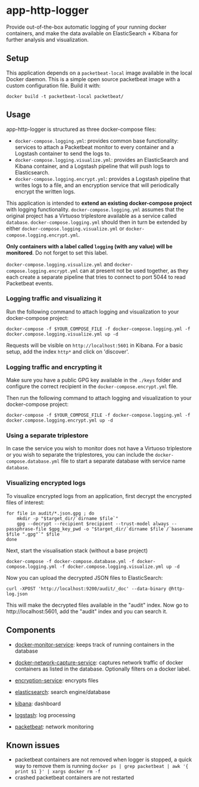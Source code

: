 # app-http-logger
Provide out-of-the-box automatic logging of your running docker containers, and make the data available on ElasticSearch + Kibana for further analysis and visualization.

## Setup

This application depends on a `packetbeat-local` image available in the local Docker daemon. This is a simple open source packetbeat image with a custom configuration file. Build it with:

```
docker build -t packetbeat-local packetbeat/
```

## Usage 
app-http-logger is structured as three docker-compose files:
* `docker-compose.logging.yml`: provides common base functionality: services to attach a Packetbeat monitor to every container and a Logstash container to send the logs to.
* `docker-compose.logging.visualize.yml`: provides an ElasticSearch and Kibana container, and a Logstash pipeline that will push logs to Elasticsearch.
* `docker-compose.logging.encrypt.yml`: provides a Logstash pipeline that writes logs to a file, and an encryption service that will periodically encrypt the written logs.

This application is intended to **extend an existing docker-compose project** with logging functionality. `docker-compose.logging.yml` assumes that the original project has a Virtuoso triplestore available as a service called `database`. `docker-compose.logging.yml` should then in turn be extended by either `docker-compose.logging.visualize.yml` or `docker-compose.logging.encrypt.yml`.

**Only containers with a label called `logging` (with any value) will be monitored**. Do not forget to set this label.

`docker-compose.logging.visualize.yml` and `docker-compose.logging.encrypt.yml` can at present not be used together, as they each create a separate pipeline that tries to connect to port 5044 to read Packetbeat events.

### Logging traffic and visualizing it
Run the following command to attach logging and visualization to your docker-compose project:
```
docker-compose -f $YOUR_COMPOSE_FILE -f docker-compose.logging.yml -f docker.compose.logging.visualize.yml up -d
```

Requests will be visible on `http://localhost:5601` in Kibana. For a basic setup, add the index `http*` and click on 'discover'.

### Logging traffic and encrypting it

Make sure you have a public GPG key available in the `./keys` folder and configure the correct recipient in the `docker-compose.encrypt.yml` file.

Then run the following command to attach logging and visualization to your docker-compose project:
```
docker-compose -f $YOUR_COMPOSE_FILE -f docker-compose.logging.yml -f docker.compose.logging.encrypt.yml up -d
```

### Using a separate triplestore
In case the service you wish to monitor does not have a Virtuoso triplestore or you wish to separate the triplestores, you can include the `docker-compose.database.yml` file to start a separate database with service name `database`.

### Visualizing encrypted logs
To visualize encrypted logs from an application, first decrypt the encrypted files of interest:
```
for file in audit/*.json.gpg ; do
    mkdir -p "$target_dir/`dirname $file`"
    gpg --decrypt --recipient $recipient --trust-model always --passphrase-file $gpg_key_pwd -o "$target_dir/`dirname $file`/`basename $file ".gpg"`" $file
done
```

Next, start the visualisation stack (without a base project)
```
docker-compose -f docker-compose.database.yml -f docker-compose.logging.yml -f docker.compose.logging.visualize.yml up -d
```
Now you can upload the decrypted JSON files to ElasticSearch:
```
curl -XPOST 'http://localhost:9200/audit/_doc' --data-binary @http-log.json
```
This will make the decrypted files available in the "audit" index. Now go to http://localhost:5601, add the "audit" index and you can search it.

## Components

* [docker-monitor-service](https://github.com/lblod/docker-monitor-service/): keeps track of running containers in the database

* [docker-network-capture-service](https://github.com/lblod/docker-network-capture-service/): captures network traffic of docker containers as listed in the database. Optionally filters on a docker label.

* [encryption-service](https://github.com/lblod/encryption-service/): encrypts files

* [elasticsearch](https://www.docker.elastic.co/): search engine/database

* [kibana](https://www.docker.elastic.co/): dashboard 

* [logstash](https://www.docker.elastic.co): log processing

* [packetbeat](https://www.docker.elastic.co): network monitoring

## Known issues
 * packetbeat containers are not removed when logger is stopped, a quick way to remove them is running `docker ps | grep packetbeat | awk '{ print $1 }' | xargs docker rm -f`
 * crashed packetbeat containers are not restarted
 
